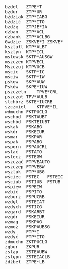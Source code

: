 <pre>
bzdet	ZTPE*T	
bzdur	ZTP*UR	
bździak	ZTP*IABG	
bździć	ZTP*ITO	
bżdżę	ZTPJE*IA	
dzban	ZTP*ACL	
dzbank	ZTP*ACLBG	
Gwdzie	ZSKVE*I	ZSKVE*
kształt	KTP*ALBT	
ksztyn	KTP*ICL	
mstowsk	SKTP*AUSGW	
mszczen	KTPVECL	
Mszczuj	KTPVUCB	
mścic	SKTP*IC	
mściw	SKTP*IW	
pskow	SKP*AUW	
Psków	SKPE*IUW	
pszczeln	TPVE*CRL	
pszczoł	TPV*AULB	
stchórz	SKTE*IUCRB	
szczmiel	KTPVE*IL	
wdmuchn	FKTPUCLG	
wschod	FSKTAUBT	
wschód	FSKTEIUBT	
wskak	FSKABG	
wskór	FSKEIUR	
wsmar	FSKPAR	
wspak	FSPABG	
wsporn	FSPAUCRL	
wstać	FSTATO	
wstecz	FSTEGW	
wszcząć	FTPVEAUTO	
wszczep	FTPVEBW	
wsztuk	FTP*UBG	
wściec	FSTEC	FSTEIC
wściub	FSTIUB	FSTUB
wśpiew	FSPEIW	
wzbić	FSPITO	
wzburz	FSPUCRB	
wzdęt	FSTEIAT	
wzdych	FSTICG	
wzgard	FSKARBT	
wzgór	FSKEIUR	
wzmag	FSKPAG	
wzmoż	FSKPAUBSG	
wżdy	FTP*I	
wżdyć	FTP*ITO	
zdmuchn	ZKTPUCLG	
zgbur	ZKPUR	
zstąp	ZSTEAUBW	
zstępn	ZSTEIACLB	
źdźbeł	ZTPE~LB	
</pre>
